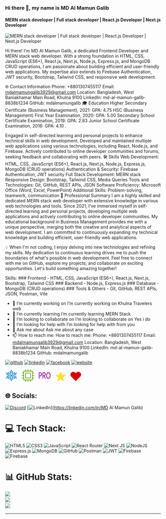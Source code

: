 ### Hi there 👋, my name is MD Al Mamun Galib
#### MERN stack developer | Full stack developer | React.js Developer | Next.js Developer
![MERN stack developer | Full stack developer | React.js Developer | Next.js Developer](https://i.ibb.co/DKt0Lc8/Yellow-Blue-Minimalist-World-Travel-Adventure-Facebook-Cover-1.png)

Hi there! I'm MD Al Mamun Galib, a dedicated Frontend Developer and MERN stack web developer. With a strong foundation in HTML, CSS, JavaScript (ES6+), React.js, Next.js,  Node.js, Express.js, and MongoDB CRUD operations, I am passionate about building efficient and user-friendly web applications. My expertise also extends to Firebase Authentication, JWT security, Bootstrap, Tailwind CSS, and responsive web development.

🌐 Contact Information Phone: +8801307455117 Email: mdalmamungalib3929@gmail.com Location: Bangladesh, West Baniakhamar Main Road, Khulna 9100 LinkedIn: md-al-mamun-galib-8838b1234 GitHub: mdalmamungalib 🎓 Education Higher Secondary Certificate (Business Management), 2021: GPA: 4.75 HSC (Business Management) First Year Examination, 2020: GPA: 5.00 Secondary School Certificate Examination, 2019: GPA: 2.83 Junior School Certificate Examination, 2016: GPA: 4.10 .

Engaged in self-directed learning and personal projects to enhance technical skills in web development.
Developed and maintained multiple web applications using various technologies, including React, Node.js, and Firebase.
Actively contributed to online developer communities and forums, seeking feedback and collaborating with peers.
🛠️ Skills
Web Development: HTML, CSS, JavaScript (ES6+), React.js, Next.js, Node.js, Express.js, MongoDB (CRUD operations)
Authentication & Security: Firebase Authentication, JWT security
Full Stack Development: MERN stack
Responsive Design: Bootstrap, Tailwind CSS, Media Queries
Tools and Technologies: Git, GitHub, REST APIs, JSON
Software Proficiency: Microsoft Office (Word, Excel, PowerPoint)
Additional Skills: Problem-solving, teamwork, communication
🚀 Professional Summary
I am a highly skilled and dedicated MERN stack web developer with extensive knowledge in various web technologies and tools. Since 2021, I've immersed myself in self-directed learning and personal projects, developing multiple web applications and actively contributing to online developer communities. My educational background in Business Management provides me with a unique perspective, merging both the creative and analytical aspects of web development. I am committed to continuously expanding my technical knowledge and building efficient, user-friendly web applications.

💡 When I'm not coding, I enjoy delving into new technologies and refining my skills. My dedication to continuous learning drives me to push the boundaries of what's possible in web development. Feel free to connect with me on GitHub, explore my projects, and collaborate on exciting opportunities. Let's build something amazing together!

Skills: ### Frontend - HTML, CSS, JavaScript (ES6+), React.js, Next.js, Bootstrap, Tailwind CSS  ### Backend - Node.js, Express.js  ### Database - MongoDB (CRUD operations)  ### Tools & Others - Git, GitHub, REST APIs, JSON, Postman, Vite

- 🔭 I’m currently working on  I’m currently working on Khulna Travelers web 
- 🌱 I’m currently learning I’m currently learning MERN Stack 
- 👯 I’m looking to collaborate on  I’m looking to collaborate on Yes i do 
- 🤔 I’m looking for help with I’m looking for help with from you 
- 💬 Ask me about Ask me about any case 
- 📫 How to reach me:  How to reach me: Phone: +8801307455117 Email: mdalmamungalib3929@gmail.com Location: Bangladesh, West Baniakhamar Main Road, Khulna 9100 LinkedIn: md-al-mamun-galib-8838b1234 GitHub: mdalmamungalib 


[<img src='https://cdn.jsdelivr.net/npm/simple-icons@3.0.1/icons/github.svg' alt='github' height='40'>](https://github.com/https://github.com/mdalmamungalib)  [<img src='https://cdn.jsdelivr.net/npm/simple-icons@3.0.1/icons/linkedin.svg' alt='linkedin' height='40'>](https://www.linkedin.com/in/https://www.linkedin.com/in/md-al-mamun-galib//)  [<img src='https://cdn.jsdelivr.net/npm/simple-icons@3.0.1/icons/facebook.svg' alt='facebook' height='40'>](https://www.facebook.com/https://www.facebook.com/profile.php?id=61555600984702)  [<img src='https://cdn.jsdelivr.net/npm/simple-icons@3.0.1/icons/icloud.svg' alt='website' height='40'>](https://my-portfolio-iota-tawny-83.vercel.app/)  

<a href='https://archiveprogram.github.com/'><img src='https://raw.githubusercontent.com/acervenky/animated-github-badges/master/assets/acbadge.gif' width='40' height='40'></a> <a href='https://docs.github.com/en/developers'><img src='https://raw.githubusercontent.com/acervenky/animated-github-badges/master/assets/devbadge.gif' width='40' height='40'></a> <a href='https://github.com/pricing'><img src='https://raw.githubusercontent.com/acervenky/animated-github-badges/master/assets/pro.gif' width='40' height='40'></a> <a href='https://stars.github.com/'><img src='https://raw.githubusercontent.com/acervenky/animated-github-badges/master/assets/starbadge.gif' width='35' height='35'></a> <a href='https://docs.github.com/en/github/supporting-the-open-source-community-with-github-sponsors'><img src='https://raw.githubusercontent.com/acervenky/animated-github-badges/master/assets/sponsorbadge.gif' width='35' height='35'></a> 


## 🌐 Socials:
[![Discord](https://img.shields.io/badge/Discord-%237289DA.svg?logo=discord&logoColor=white)](https://discord.gg/galib6424) [![LinkedIn](https://img.shields.io/badge/LinkedIn-%230077B5.svg?logo=linkedin&logoColor=white)](https://linkedin.com/in/MD Al Mamun Galib) 

# 💻 Tech Stack:
![HTML5](https://img.shields.io/badge/html5-%23E34F26.svg?style=for-the-badge&logo=html5&logoColor=white) ![CSS3](https://img.shields.io/badge/css3-%231572B6.svg?style=for-the-badge&logo=css3&logoColor=white) ![JavaScript](https://img.shields.io/badge/javascript-%23323330.svg?style=for-the-badge&logo=javascript&logoColor=%23F7DF1E) ![React Router](https://img.shields.io/badge/React_Router-CA4245?style=for-the-badge&logo=react-router&logoColor=white) ![Next JS](https://img.shields.io/badge/Next-black?style=for-the-badge&logo=next.js&logoColor=white) ![NodeJS](https://img.shields.io/badge/node.js-6DA55F?style=for-the-badge&logo=node.js&logoColor=white) ![Express.js](https://img.shields.io/badge/express.js-%23404d59.svg?style=for-the-badge&logo=express&logoColor=%2361DAFB) ![MongoDB](https://img.shields.io/badge/MongoDB-%234ea94b.svg?style=for-the-badge&logo=mongodb&logoColor=white) ![GitHub](https://img.shields.io/badge/github-%23121011.svg?style=for-the-badge&logo=github&logoColor=white) ![Postman](https://img.shields.io/badge/Postman-FF6C37?style=for-the-badge&logo=postman&logoColor=white) ![JWT](https://img.shields.io/badge/JWT-black?style=for-the-badge&logo=JSON%20web%20tokens) ![Firebase](https://img.shields.io/badge/firebase-a08021?style=for-the-badge&logo=firebase&logoColor=ffcd34) ![Firebase](https://img.shields.io/badge/firebase-%23039BE5.svg?style=for-the-badge&logo=firebase)
# 📊 GitHub Stats:
![](https://github-readme-stats.vercel.app/api?username=mdalmamungalib&theme=dark&hide_border=false&include_all_commits=false&count_private=false)<br/>
![](https://nirzak-streak-stats.vercel.app/?user=mdalmamungalib&theme=dark&hide_border=false)<br/>
![](https://github-readme-stats.vercel.app/api/top-langs/?username=mdalmamungalib&theme=dark&hide_border=false&include_all_commits=false&count_private=false&layout=compact)

---

<!-- Proudly created with GPRM ( https://gprm.itsvg.in ) -->



